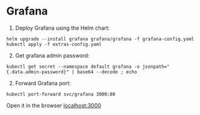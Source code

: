 # Grafana

1. Deploy Grafana using the Helm chart:

```shell
helm upgrade --install grafana grafana/grafana -f grafana-config.yaml
kubectl apply -f extras-config.yaml
```

2. Get grafana admin password:

```shell
kubectl get secret --namespace default grafana -o jsonpath="{.data.admin-password}" | base64 --decode ; echo
``` 
2. Forward Grafana port:

```shell script
kubectl port-forward svc/grafana 3000:80
```

Open it in the browser [localhost:3000](http://localhost:3000/)